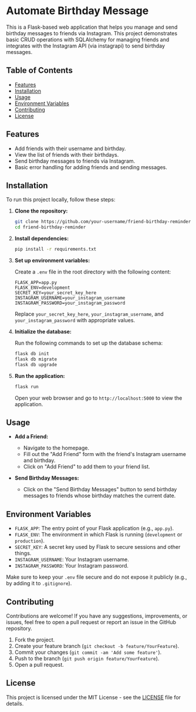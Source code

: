 # Automate Birthday Message

This is a Flask-based web application that helps you manage and send birthday messages to friends via Instagram. This project demonstrates basic CRUD operations with SQLAlchemy for managing friends and integrates with the Instagram API (via instagrapi) to send birthday messages.

## Table of Contents

- [Features](#features)
- [Installation](#installation)
- [Usage](#usage)
- [Environment Variables](#environment-variables)
- [Contributing](#contributing)
- [License](#license)

## Features

- Add friends with their username and birthday.
- View the list of friends with their birthdays.
- Send birthday messages to friends via Instagram.
- Basic error handling for adding friends and sending messages.

## Installation

To run this project locally, follow these steps:

1. **Clone the repository:**

   ```bash
   git clone https://github.com/your-username/friend-birthday-reminder.git
   cd friend-birthday-reminder
   ```

2. **Install dependencies:**

   ```bash
   pip install -r requirements.txt
   ```

3. **Set up environment variables:**

   Create a `.env` file in the root directory with the following content:

   ```
   FLASK_APP=app.py
   FLASK_ENV=development
   SECRET_KEY=your_secret_key_here
   INSTAGRAM_USERNAME=your_instagram_username
   INSTAGRAM_PASSWORD=your_instagram_password
   ```

   Replace `your_secret_key_here`, `your_instagram_username`, and `your_instagram_password` with appropriate values.

4. **Initialize the database:**

   Run the following commands to set up the database schema:

   ```bash
   flask db init
   flask db migrate
   flask db upgrade
   ```

5. **Run the application:**

   ```bash
   flask run
   ```

   Open your web browser and go to `http://localhost:5000` to view the application.

## Usage

- **Add a Friend:**
  - Navigate to the homepage.
  - Fill out the "Add Friend" form with the friend's Instagram username and birthday.
  - Click on "Add Friend" to add them to your friend list.

- **Send Birthday Messages:**
  - Click on the "Send Birthday Messages" button to send birthday messages to friends whose birthday matches the current date.

## Environment Variables

- `FLASK_APP`: The entry point of your Flask application (e.g., `app.py`).
- `FLASK_ENV`: The environment in which Flask is running (`development` or `production`).
- `SECRET_KEY`: A secret key used by Flask to secure sessions and other things.
- `INSTAGRAM_USERNAME`: Your Instagram username.
- `INSTAGRAM_PASSWORD`: Your Instagram password.

Make sure to keep your `.env` file secure and do not expose it publicly (e.g., by adding it to `.gitignore`).

## Contributing

Contributions are welcome! If you have any suggestions, improvements, or issues, feel free to open a pull request or report an issue in the GitHub repository.

1. Fork the project.
2. Create your feature branch (`git checkout -b feature/YourFeature`).
3. Commit your changes (`git commit -am 'Add some feature'`).
4. Push to the branch (`git push origin feature/YourFeature`).
5. Open a pull request.

## License

This project is licensed under the MIT License - see the [LICENSE](LICENSE) file for details.
